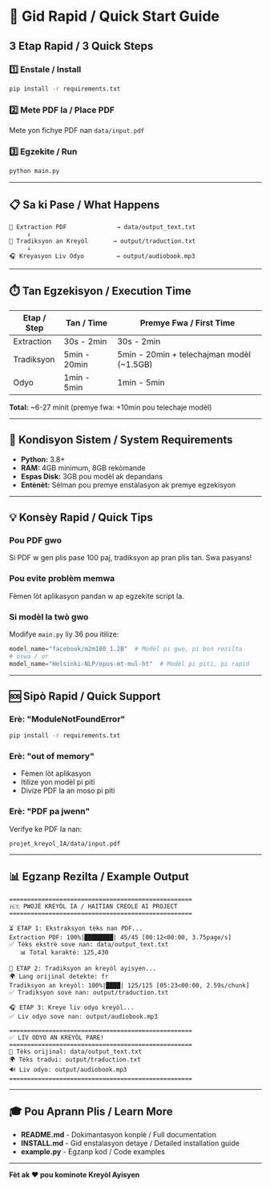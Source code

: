 # 🚀 Gid Rapid / Quick Start Guide

## 3 Etap Rapid / 3 Quick Steps

### 1️⃣ Enstale / Install
```bash
pip install -r requirements.txt
```

### 2️⃣ Mete PDF la / Place PDF
Mete yon fichye PDF nan `data/input.pdf`

### 3️⃣ Egzekite / Run
```bash
python main.py
```

---

## 📋 Sa ki Pase / What Happens

```
📖 Extraction PDF              → data/output_text.txt
     ↓
🧠 Tradiksyon an Kreyòl       → output/traduction.txt
     ↓
🎧 Kreyasyon Liv Odyo         → output/audiobook.mp3
```

---

## ⏱️ Tan Egzekisyon / Execution Time

| Etap / Step | Tan / Time | Premye Fwa / First Time |
|-------------|-----------|------------------------|
| Extraction | 30s - 2min | 30s - 2min |
| Tradiksyon | 5min - 20min | 5min - 20min + telechajman modèl (~1.5GB) |
| Odyo | 1min - 5min | 1min - 5min |

**Total:** ~6-27 minit (premye fwa: +10min pou telechaje modèl)

---

## 🎯 Kondisyon Sistem / System Requirements

- **Python:** 3.8+
- **RAM:** 4GB minimum, 8GB rekòmande
- **Espas Disk:** 3GB pou modèl ak depandans
- **Entènèt:** Sèlman pou premye enstàlasyon ak premye egzekisyon

---

## 💡 Konsèy Rapid / Quick Tips

### Pou PDF gwo
Si PDF w gen plis pase 100 paj, tradiksyon ap pran plis tan. Swa pasyans!

### Pou evite problèm memwa
Fèmen lòt aplikasyon pandan w ap egzekite script la.

### Si modèl la twò gwo
Modifye `main.py` liy 36 pou itilize:
```python
model_name="facebook/m2m100_1.2B"  # Modèl pi gwo, pi bon rezilta
# oswa / or
model_name="Helsinki-NLP/opus-mt-mul-ht"  # Modèl pi piti, pi rapid
```

---

## 🆘 Sipò Rapid / Quick Support

### Erè: "ModuleNotFoundError"
```bash
pip install -r requirements.txt
```

### Erè: "out of memory"
- Fèmen lòt aplikasyon
- Itilize yon modèl pi piti
- Divize PDF la an moso pi piti

### Erè: "PDF pa jwenn"
Verifye ke PDF la nan:
```
projet_kreyol_IA/data/input.pdf
```

---

## 📊 Egzanp Rezilta / Example Output

```
===================================================
🇭🇹 PWOJÈ KREYÒL IA / HAITIAN CREOLE AI PROJECT
===================================================

⏳ ETAP 1: Ekstraksyon tèks nan PDF...
Extraction PDF: 100%|████████| 45/45 [00:12<00:00, 3.75page/s]
✅ Tèks ekstrè sove nan: data/output_text.txt
   📊 Total karaktè: 125,430

🧠 ETAP 2: Tradiksyon an kreyòl ayisyen...
🌍 Lang orijinal detekte: fr
Tradiksyon an kreyòl: 100%|████| 125/125 [05:23<00:00, 2.59s/chunk]
✅ Tradiksyon sove nan: output/traduction.txt

🎧 ETAP 3: Kreye liv odyo kreyòl...
✅ Liv odyo sove nan: output/audiobook.mp3

===================================================
✅ LIV ODYO AN KREYÒL PARE!
===================================================
📄 Tèks orijinal: data/output_text.txt
🌍 Tèks tradui: output/traduction.txt
🔊 Liv odyo: output/audiobook.mp3
===================================================
```

---

## 🎓 Pou Aprann Plis / Learn More

- **README.md** - Dokimantasyon konplè / Full documentation
- **INSTALL.md** - Gid enstalasyon detaye / Detailed installation guide
- **example.py** - Egzanp kod / Code examples

---

**Fèt ak ❤️ pou kominote Kreyòl Ayisyen**

